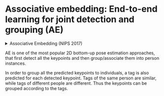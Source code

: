# Associative embedding: End-to-end learning for joint detection and grouping (AE)

<!-- [ALGORITHM] -->

<details>
<summary>Associative Embedding (NIPS 2017)</summary>

```bibtex
@inproceedings{newell2017associative,
  title={Associative embedding: End-to-end learning for joint detection and grouping},
  author={Newell, Alejandro and Huang, Zhiao and Deng, Jia},
  booktitle={Advances in neural information processing systems},
  pages={2277--2287},
  year={2017}
}
```

</details>

AE is one of the most popular 2D bottom-up pose estimation approaches, that first detect all the keypoints and
then group/associate them into person instances.

In order to group all the predicted keypoints to individuals, a tag is also predicted for each detected keypoint.
Tags of the same person are similar, while tags of different people are different. Thus the keypoints can be grouped
according to the tags.

